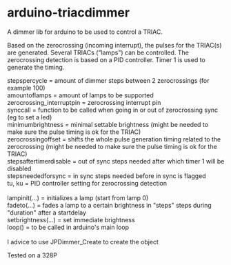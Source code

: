 # arduino-triacdimmer
A dimmer lib for arduino to be used to control a TRIAC.

Based on the zerocrossing (incoming interrupt), the pulses for the TRIAC(s) are generated. Several TRIACs ("lamps") can be controlled.
The zerocrossing detection is based on a PID controller. Timer 1 is used to generate the timing.<br>

stepspercycle = amount of dimmer steps between 2 zerocrossings (for example 100) <br>
amountoflamps = amount of lamps to be supported<br>
zerocrossing_interruptpin = zerocrossing interrupt pin<br>
synccall = function to be called when going in or out of zerocrossing sync (eg to set a led)<br>
minimumbrightness = minimal settable brightness (might be needed to make sure the pulse timing is ok for the TRIAC)<br>
zerocrossingoffset = shifts the whole pulse generation timing related to the zerocrossing (might be needed to make sure the pulse timing is ok for the TRIAC)<br>
stepsaftertimerdisable = out of sync steps needed after which timer 1 will be disabled<br>
stepsneededforsync = in sync steps needed before in sync is flagged<br>
tu, ku = PID controller setting for zerocrossing detection<br>
<br>
lampinit(...) = initializes a lamp (start from lamp 0)<br>
fadeto(...) = fades a lamp to a certain brightness in "steps" steps during "duration" after a startdelay<br>
setbrightness(...) = set immediate brightness<br>
loop() = to be called in arduino's main loop<br>
<br>
I advice to use JPDimmer_Create to create the object<br>


Tested on a 328P<br>

